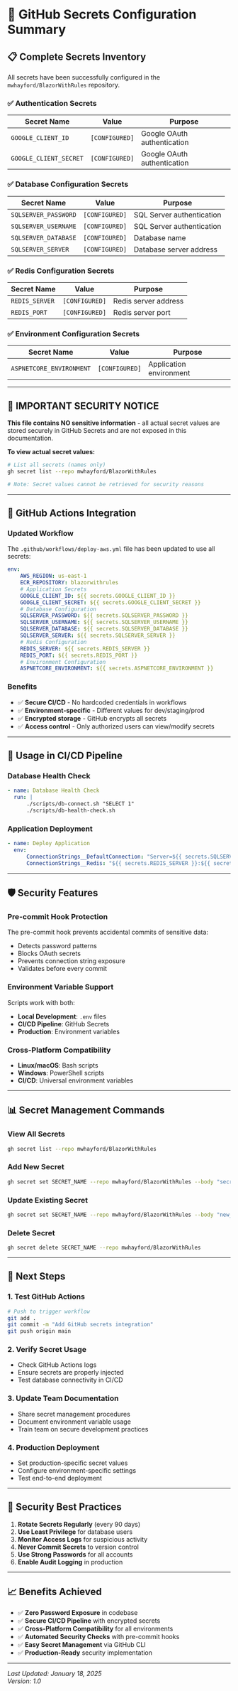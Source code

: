 # 🔐 GitHub Secrets Configuration Summary

## 📋 **Complete Secrets Inventory**

All secrets have been successfully configured in the `mwhayford/BlazorWithRules` repository.

### **✅ Authentication Secrets**

| Secret Name            | Value          | Purpose                     |
| ---------------------- | -------------- | --------------------------- |
| `GOOGLE_CLIENT_ID`     | `[CONFIGURED]` | Google OAuth authentication |
| `GOOGLE_CLIENT_SECRET` | `[CONFIGURED]` | Google OAuth authentication |

### **✅ Database Configuration Secrets**

| Secret Name          | Value          | Purpose                   |
| -------------------- | -------------- | ------------------------- |
| `SQLSERVER_PASSWORD` | `[CONFIGURED]` | SQL Server authentication |
| `SQLSERVER_USERNAME` | `[CONFIGURED]` | SQL Server authentication |
| `SQLSERVER_DATABASE` | `[CONFIGURED]` | Database name             |
| `SQLSERVER_SERVER`   | `[CONFIGURED]` | Database server address   |

### **✅ Redis Configuration Secrets**

| Secret Name    | Value          | Purpose              |
| -------------- | -------------- | -------------------- |
| `REDIS_SERVER` | `[CONFIGURED]` | Redis server address |
| `REDIS_PORT`   | `[CONFIGURED]` | Redis server port    |

### **✅ Environment Configuration Secrets**

| Secret Name              | Value          | Purpose                 |
| ------------------------ | -------------- | ----------------------- |
| `ASPNETCORE_ENVIRONMENT` | `[CONFIGURED]` | Application environment |

---

## 🚨 **IMPORTANT SECURITY NOTICE**

**This file contains NO sensitive information** - all actual secret values are stored securely in GitHub Secrets and are not exposed in this documentation.

**To view actual secret values:**

```bash
# List all secrets (names only)
gh secret list --repo mwhayford/BlazorWithRules

# Note: Secret values cannot be retrieved for security reasons
```

---

## 🚀 **GitHub Actions Integration**

### **Updated Workflow**

The `.github/workflows/deploy-aws.yml` file has been updated to use all secrets:

```yaml
env:
    AWS_REGION: us-east-1
    ECR_REPOSITORY: blazorwithrules
    # Application Secrets
    GOOGLE_CLIENT_ID: ${{ secrets.GOOGLE_CLIENT_ID }}
    GOOGLE_CLIENT_SECRET: ${{ secrets.GOOGLE_CLIENT_SECRET }}
    # Database Configuration
    SQLSERVER_PASSWORD: ${{ secrets.SQLSERVER_PASSWORD }}
    SQLSERVER_USERNAME: ${{ secrets.SQLSERVER_USERNAME }}
    SQLSERVER_DATABASE: ${{ secrets.SQLSERVER_DATABASE }}
    SQLSERVER_SERVER: ${{ secrets.SQLSERVER_SERVER }}
    # Redis Configuration
    REDIS_SERVER: ${{ secrets.REDIS_SERVER }}
    REDIS_PORT: ${{ secrets.REDIS_PORT }}
    # Environment Configuration
    ASPNETCORE_ENVIRONMENT: ${{ secrets.ASPNETCORE_ENVIRONMENT }}
```

### **Benefits**

- ✅ **Secure CI/CD** - No hardcoded credentials in workflows
- ✅ **Environment-specific** - Different values for dev/staging/prod
- ✅ **Encrypted storage** - GitHub encrypts all secrets
- ✅ **Access control** - Only authorized users can view/modify secrets

---

## 🔧 **Usage in CI/CD Pipeline**

### **Database Health Check**

```yaml
- name: Database Health Check
  run: |
      ./scripts/db-connect.sh "SELECT 1"
      ./scripts/db-health-check.sh
```

### **Application Deployment**

```yaml
- name: Deploy Application
  env:
      ConnectionStrings__DefaultConnection: "Server=${{ secrets.SQLSERVER_SERVER }};Database=${{ secrets.SQLSERVER_DATABASE }};User Id=${{ secrets.SQLSERVER_USERNAME }};Password=${{ secrets.SQLSERVER_PASSWORD }};TrustServerCertificate=true"
      ConnectionStrings__Redis: "${{ secrets.REDIS_SERVER }}:${{ secrets.REDIS_PORT }}"
```

---

## 🛡️ **Security Features**

### **Pre-commit Hook Protection**

The pre-commit hook prevents accidental commits of sensitive data:

- Detects password patterns
- Blocks OAuth secrets
- Prevents connection string exposure
- Validates before every commit

### **Environment Variable Support**

Scripts work with both:

- **Local Development**: `.env` files
- **CI/CD Pipeline**: GitHub Secrets
- **Production**: Environment variables

### **Cross-Platform Compatibility**

- **Linux/macOS**: Bash scripts
- **Windows**: PowerShell scripts
- **CI/CD**: Universal environment variables

---

## 📊 **Secret Management Commands**

### **View All Secrets**

```bash
gh secret list --repo mwhayford/BlazorWithRules
```

### **Add New Secret**

```bash
gh secret set SECRET_NAME --repo mwhayford/BlazorWithRules --body "secret_value"
```

### **Update Existing Secret**

```bash
gh secret set SECRET_NAME --repo mwhayford/BlazorWithRules --body "new_secret_value"
```

### **Delete Secret**

```bash
gh secret delete SECRET_NAME --repo mwhayford/BlazorWithRules
```

---

## 🎯 **Next Steps**

### **1. Test GitHub Actions**

```bash
# Push to trigger workflow
git add .
git commit -m "Add GitHub secrets integration"
git push origin main
```

### **2. Verify Secret Usage**

- Check GitHub Actions logs
- Ensure secrets are properly injected
- Test database connectivity in CI/CD

### **3. Update Team Documentation**

- Share secret management procedures
- Document environment variable usage
- Train team on secure development practices

### **4. Production Deployment**

- Set production-specific secret values
- Configure environment-specific settings
- Test end-to-end deployment

---

## 🚨 **Security Best Practices**

1. **Rotate Secrets Regularly** (every 90 days)
2. **Use Least Privilege** for database users
3. **Monitor Access Logs** for suspicious activity
4. **Never Commit Secrets** to version control
5. **Use Strong Passwords** for all accounts
6. **Enable Audit Logging** in production

---

## 📈 **Benefits Achieved**

- ✅ **Zero Password Exposure** in codebase
- ✅ **Secure CI/CD Pipeline** with encrypted secrets
- ✅ **Cross-Platform Compatibility** for all environments
- ✅ **Automated Security Checks** with pre-commit hooks
- ✅ **Easy Secret Management** via GitHub CLI
- ✅ **Production-Ready** security implementation

---

_Last Updated: January 18, 2025_  
_Version: 1.0_
